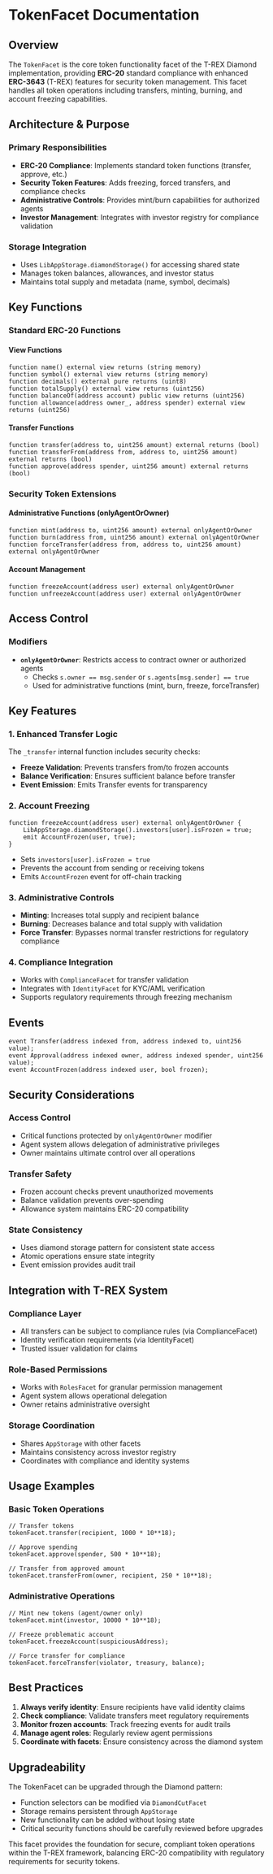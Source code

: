 # TokenFacet Documentation

## Overview

The `TokenFacet` is the core token functionality facet of the T-REX Diamond implementation, providing **ERC-20** standard compliance with enhanced **ERC-3643** (T-REX) features for security token management. This facet handles all token operations including transfers, minting, burning, and account freezing capabilities.

## Architecture & Purpose

### Primary Responsibilities
- **ERC-20 Compliance**: Implements standard token functions (transfer, approve, etc.)
- **Security Token Features**: Adds freezing, forced transfers, and compliance checks
- **Administrative Controls**: Provides mint/burn capabilities for authorized agents
- **Investor Management**: Integrates with investor registry for compliance validation

### Storage Integration
- Uses `LibAppStorage.diamondStorage()` for accessing shared state
- Manages token balances, allowances, and investor status
- Maintains total supply and metadata (name, symbol, decimals)

## Key Functions

### Standard ERC-20 Functions

#### View Functions
```solidity
function name() external view returns (string memory)
function symbol() external view returns (string memory) 
function decimals() external pure returns (uint8)
function totalSupply() external view returns (uint256)
function balanceOf(address account) public view returns (uint256)
function allowance(address owner_, address spender) external view returns (uint256)
```

#### Transfer Functions
```solidity
function transfer(address to, uint256 amount) external returns (bool)
function transferFrom(address from, address to, uint256 amount) external returns (bool)
function approve(address spender, uint256 amount) external returns (bool)
```

### Security Token Extensions

#### Administrative Functions (onlyAgentOrOwner)
```solidity
function mint(address to, uint256 amount) external onlyAgentOrOwner
function burn(address from, uint256 amount) external onlyAgentOrOwner
function forceTransfer(address from, address to, uint256 amount) external onlyAgentOrOwner
```

#### Account Management
```solidity
function freezeAccount(address user) external onlyAgentOrOwner
function unfreezeAccount(address user) external onlyAgentOrOwner
```

## Access Control

### Modifiers
- **`onlyAgentOrOwner`**: Restricts access to contract owner or authorized agents
  - Checks `s.owner == msg.sender` or `s.agents[msg.sender] == true`
  - Used for administrative functions (mint, burn, freeze, forceTransfer)

## Key Features

### 1. Enhanced Transfer Logic
The `_transfer` internal function includes security checks:
- **Freeze Validation**: Prevents transfers from/to frozen accounts
- **Balance Verification**: Ensures sufficient balance before transfer
- **Event Emission**: Emits Transfer events for transparency

### 2. Account Freezing
```solidity
function freezeAccount(address user) external onlyAgentOrOwner {
    LibAppStorage.diamondStorage().investors[user].isFrozen = true;
    emit AccountFrozen(user, true);
}
```
- Sets `investors[user].isFrozen = true`
- Prevents the account from sending or receiving tokens
- Emits `AccountFrozen` event for off-chain tracking

### 3. Administrative Controls
- **Minting**: Increases total supply and recipient balance
- **Burning**: Decreases balance and total supply with validation
- **Force Transfer**: Bypasses normal transfer restrictions for regulatory compliance

### 4. Compliance Integration
- Works with `ComplianceFacet` for transfer validation
- Integrates with `IdentityFacet` for KYC/AML verification
- Supports regulatory requirements through freezing mechanism

## Events

```solidity
event Transfer(address indexed from, address indexed to, uint256 value);
event Approval(address indexed owner, address indexed spender, uint256 value);
event AccountFrozen(address indexed user, bool frozen);
```

## Security Considerations

### Access Control
- Critical functions protected by `onlyAgentOrOwner` modifier
- Agent system allows delegation of administrative privileges
- Owner maintains ultimate control over all operations

### Transfer Safety
- Frozen account checks prevent unauthorized movements
- Balance validation prevents over-spending
- Allowance system maintains ERC-20 compatibility

### State Consistency
- Uses diamond storage pattern for consistent state access
- Atomic operations ensure state integrity
- Event emission provides audit trail

## Integration with T-REX System

### Compliance Layer
- All transfers can be subject to compliance rules (via ComplianceFacet)
- Identity verification requirements (via IdentityFacet)
- Trusted issuer validation for claims

### Role-Based Permissions
- Works with `RolesFacet` for granular permission management
- Agent system allows operational delegation
- Owner retains administrative oversight

### Storage Coordination
- Shares `AppStorage` with other facets
- Maintains consistency across investor registry
- Coordinates with compliance and identity systems

## Usage Examples

### Basic Token Operations
```solidity
// Transfer tokens
tokenFacet.transfer(recipient, 1000 * 10**18);

// Approve spending
tokenFacet.approve(spender, 500 * 10**18);

// Transfer from approved amount
tokenFacet.transferFrom(owner, recipient, 250 * 10**18);
```

### Administrative Operations
```solidity
// Mint new tokens (agent/owner only)
tokenFacet.mint(investor, 10000 * 10**18);

// Freeze problematic account
tokenFacet.freezeAccount(suspiciousAddress);

// Force transfer for compliance
tokenFacet.forceTransfer(violator, treasury, balance);
```

## Best Practices

1. **Always verify identity**: Ensure recipients have valid identity claims
2. **Check compliance**: Validate transfers meet regulatory requirements  
3. **Monitor frozen accounts**: Track freezing events for audit trails
4. **Manage agent roles**: Regularly review agent permissions
5. **Coordinate with facets**: Ensure consistency across the diamond system

## Upgradeability

The TokenFacet can be upgraded through the Diamond pattern:
- Function selectors can be modified via `DiamondCutFacet`
- Storage remains persistent through `AppStorage`
- New functionality can be added without losing state
- Critical security functions should be carefully reviewed before upgrades

This facet provides the foundation for secure, compliant token operations within the T-REX framework, balancing ERC-20 compatibility with regulatory requirements for security tokens.
